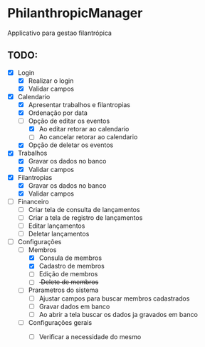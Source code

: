 # PhilanthropicManager
 Applicativo para gestao filantrópica
 
## TODO:

- [x] Login
    - [x] Realizar o login
    - [x] Validar campos
- [x] Calendario
    - [x] Apresentar trabalhos e filantropias
    - [x] Ordenação por data
    - [ ] Opção de editar os eventos
        - [x] Ao editar retorar ao calendario
        - [ ] Ao cancelar retorar ao calendario
    - [x] Opção de deletar os eventos
- [x] Trabalhos
    - [x] Gravar os dados no banco
    - [x] Validar campos
- [x] Filantropias
    - [x] Gravar os dados no banco
    - [x] Validar campos
- [ ] Financeiro
    - [ ] Criar tela de consulta de lançamentos
    - [ ] Criar a tela de registro de lançamentos
    - [ ] Editar lançamentos
    - [ ] Deletar lançamentos
- [ ] Configurações
    - [ ] Membros
        - [x] Consula de membros
        - [x] Cadastro de membros
        - [ ] Edição de membros
        - [ ] <s> Delete de membros </s>
    - [ ] Prarametros do sistema
        - [ ] Ajustar campos para buscar membros cadastrados
        - [ ] Gravar dados em banco
        - [ ] Ao abrir a tela buscar os dados ja gravados em banco
    - [ ] Configurações gerais
         - [ ] Verificar a necessidade do mesmo

